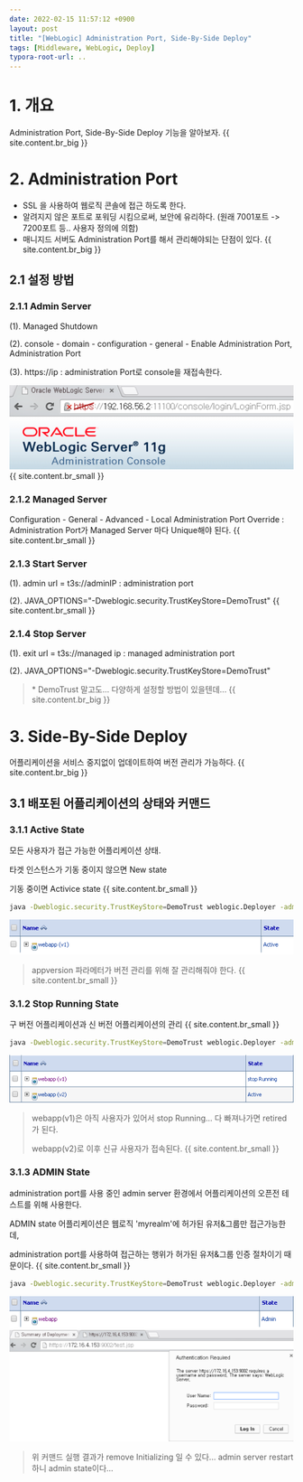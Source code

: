```yaml
---
date: 2022-02-15 11:57:12 +0900
layout: post
title: "[WebLogic] Administration Port, Side-By-Side Deploy"
tags: [Middleware, WebLogic, Deploy]
typora-root-url: ..
---
```



# 1. 개요

Administration Port, Side-By-Side Deploy 기능을 알아보자.
{{ site.content.br_big }}
# 2. Administration Port

- SSL 을 사용하여 웹로직 콘솔에 접근 하도록 한다.
- 알려지지 않은 포트로 포워딩 시킴으로써, 보안에 유리하다.
  (원래 7001포트 -> 7200포트 등.. 사용자 정의에 의함)
- 매니지드 서버도 Administration Port를 해서 관리해야되는 단점이 있다.
{{ site.content.br_big }}
## 2.1 설정 방법

### 2.1.1 Admin Server

(1). Managed Shutdown

(2). console - domain - configuration - general - Enable Administration Port, Administration Port

(3). https://ip : administration Port로 console을 재접속한다.

![AdminPort-SideDeploy_1](/../assets_copy/posts/images/WebLogic/AdminPort-SideDeploy_1.png){{ site.content.br_small }}
### 2.1.2 Managed Server

Configuration - General - Advanced - Local Administration Port Override : Administration Port가 Managed Server 마다 Unique해야 된다.
{{ site.content.br_small }}
### 2.1.3 Start Server

(1). admin url = t3s://adminIP : administration port

(2). JAVA_OPTIONS="-Dweblogic.security.TrustKeyStore=DemoTrust"
{{ site.content.br_small }}
### 2.1.4 Stop Server

(1). exit url = t3s://managed ip : managed administration port

(2). JAVA_OPTIONS="-Dweblogic.security.TrustKeyStore=DemoTrust"

> \* DemoTrust 말고도... 다양하게 설정할 방법이 있을텐데...
{{ site.content.br_big }}
# 3. Side-By-Side Deploy

어플리케이션을 서비스 중지없이 업데이트하여 버전 관리가 가능하다.
{{ site.content.br_big }}
## 3.1 배포된 어플리케이션의 상태와 커맨드

### 3.1.1 Active State

모든 사용자가 접근 가능한 어플리케이션 상태.

타겟 인스턴스가 기동 중이지 않으면 New state

기동 중이면 Activice state
{{ site.content.br_small }}
```bash
java -Dweblogic.security.TrustKeyStore=DemoTrust weblogic.Deployer -adminurl t3://adminServer_Address -user weblogic -password weblogic1 -deploy -name webapp -source D:\weblogic\WLS1036\domains\dm1036\webapp -targets m1 -appversion v1
```

![AdminPort-SideDeploy_2](/../assets_copy/posts/images/WebLogic/AdminPort-SideDeploy_2.png)
> appversion 파라메터가 버전 관리를 위해 잘 관리해줘야 한다.
{{ site.content.br_small }}
### 3.1.2 Stop Running State

구 버전 어플리케이션과 신 버전 어플리케이션의 관리
{{ site.content.br_small }}
```bash
java -Dweblogic.security.TrustKeyStore=DemoTrust weblogic.Deployer -adminurl t3://adminServer_Address -user weblogic -password weblogic1 -deploy -name webapp -source D:\weblogic\WLS1036\domains\dm1036\webapp -targets m1 -appversion v2
```

![AdminPort-SideDeploy_3](/../assets_copy/posts/images/WebLogic/AdminPort-SideDeploy_3.png)
> webapp(v1)은 아직 사용자가 있어서 stop Running... 다 빠져나가면 retired가 된다.
>
> webapp(v2)로 이후 신규 사용자가 접속된다.
{{ site.content.br_small }}
### 3.1.3 ADMIN State

administration port를 사용 중인 admin server 환경에서 어플리케이션의 오픈전 테스트를 위해 사용한다.

ADMIN state 어플리케이션은 웹로직 'myrealm'에 허가된 유저&그룹만 접근가능한데,

administration port를 사용하여 접근하는 행위가 허가된 유저&그룹 인증 절차이기 때문이다.
{{ site.content.br_small }}
```bash
java -Dweblogic.security.TrustKeyStore=DemoTrust weblogic.Deployer -adminurl t3s://adminServerIP:administrationPORT -user weblogic -password weblogic1 -adminmode -name webapp -deploy -upload -remote D:\weblogic\WLS1036\domains\dm1036\webapp
```

![AdminPort-SideDeploy_4](/../assets_copy/posts/images/WebLogic/AdminPort-SideDeploy_4.png)
![AdminPort-SideDeploy_5](/../assets_copy/posts/images/WebLogic/AdminPort-SideDeploy_5.png)
> 위 커맨드 실행 결과가 remove Initializing 일 수 있다... admin server restart 하니 admin state이다...
